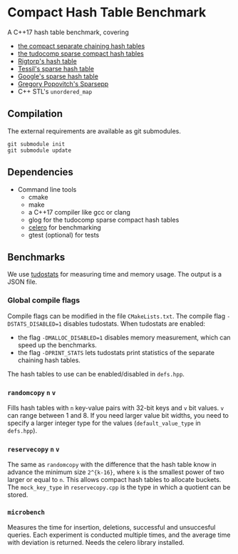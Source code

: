 Compact Hash Table Benchmark
============================

A C++17 hash table benchmark, covering

  - [the compact separate chaining hash tables](https://github.com/koeppl/separate_chaining)
  - [the tudocomp sparse compact hash tables](https://github.com/tudocomp/compact_sparse_hash)
  - [Rigtorp's hash table](https://github.com/rigtorp/HashMap)
  - [Tessil's sparse hash table](https://github.com/Tessil/sparse-map)
  - [Google's sparse hash table](https://github.com/sparsehash/sparsehash)
  - [Gregory Popovitch's Sparsepp](https://github.com/greg7mdp/sparsepp])
  - C++ STL's `unordered_map`


## Compilation

The external requirements are available as git submodules.

```
git submodule init
git submodule update
```

## Dependencies

- Command line tools
  - cmake
  - make
  - a C++17 compiler like gcc or clang 
  - glog for the tudocomp sparse compact hash tables
  - [celero](https://github.com/DigitalInBlue/Celero) for benchmarking
  - gtest (optional) for tests
 
## Benchmarks

We use [tudostats](https://github.com/tudocomp/tudostats.git) for measuring time and memory usage.
The output is a JSON file.

### Global compile flags
Compile flags can be modified in the file `CMakeLists.txt`.
The compile flag `-DSTATS_DISABLED=1` disables tudostats.
When tudostats are enabled:
 - the flag `-DMALLOC_DISABLED=1` disables memory measurement, which can speed up the benchmarks.
 - the flag `-DPRINT_STATS`  lets tudostats print statistics of the separate chaining hash tables.

The hash tables to use can be enabled/disabled in `defs.hpp`.

###  `randomcopy` `n` `v`
Fills hash tables with `n` key-value pairs with 32-bit keys and `v` bit values.
`v` can range between 1 and 8. If you need larger value bit widths, you need to specify a larger integer type for the values (`default_value_type` in `defs.hpp`).

###  `reservecopy` `n` `v`
The same as `randomcopy` with the difference that the hash table know in advance the minimum size `2^{k-16}`, where `k` is the smallest power of two larger or equal to `n`.
This allows compact hash tables to allocate buckets. The `mock_key_type` in `reservecopy.cpp` is the type in which a quotient can be stored.

### `microbench`
Measures the time for insertion, deletions, successful and unsuccesful queries.
Each experiment is conducted multiple times, and the average time with deviation is returned.
Needs the celero library installed.



